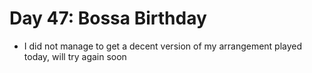 # Day 47: Bossa Birthday

- I did not manage to get a decent version of my arrangement played today, will try again soon
